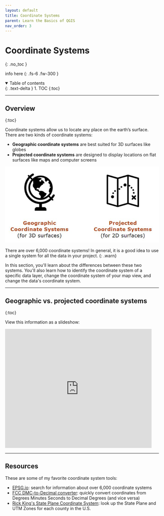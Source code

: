 ```yaml
---
layout: default
title: Coordinate Systems
parent: Learn the Basics of QGIS
nav_order: 3
---
```


# Coordinate Systems
{: .no_toc }

info here
{: .fs-6 .fw-300 }

<details open markdown="block">
  <summary>
    Table of contents
  </summary>
  {: .text-delta }
1. TOC
{:toc}
</details>

---
## Overview
{:toc}

Coordinate systems allow us to locate any place on the earth’s surface. There are two kinds of coordinate systems:
* **Geographic coordinate systems** are best suited for 3D surfaces like globes
* **Projected coordinate systems** are designed to display locations on flat surfaces like maps and computer screens

![Icons showing geographic coordinate systems as a globe and projected coordinate systems as a map](media/coordinate_icons.JPG "Geographic vs. projected coordinate systems")

There are over 6,000 coordinate systems! In general, it is a good idea to use a single system for all the data in your project. 
{: .warn}

In this section, you'll learn about the differences between these two systems. You'll also learn how to identify the coordinate system of a specific data layer, change the coordinate system of your map view, and change the data's coordinate system.

---
## Geographic vs. projected coordinate systems
{:toc}

View this information as a slideshow:
<iframe src="https://docs.google.com/presentation/d/e/2PACX-1vSGEAMvj797ZfrIWaxbA-2QcR96BZvFSvNuqk1BX9_KRXmUMBonSbD8msN2btH0UT2QRwFgAtOt9gcb/embed?start=false&loop=false&delayms=3000" frameborder="0" width="480" height="389" allowfullscreen="true" mozallowfullscreen="true" webkitallowfullscreen="true"></iframe>

---
## Resources

These are some of my favorite coordinate system tools:

* [EPSG.io](https://epsg.io/): search for information about over 6,000 coordinate systems
* [FCC DMC-to-Decimal converter](https://www.fcc.gov/media/radio/dms-decimal): quickly convert coordinates from Degrees Minutes Seconds to Decimal Degrees (and vice versa)
* [Rick King's State Plane Coordinate System](https://www.ret3.net/p/state-plane-coordinate-system.html): look up the State Plane and UTM Zones for each county in the U.S.
